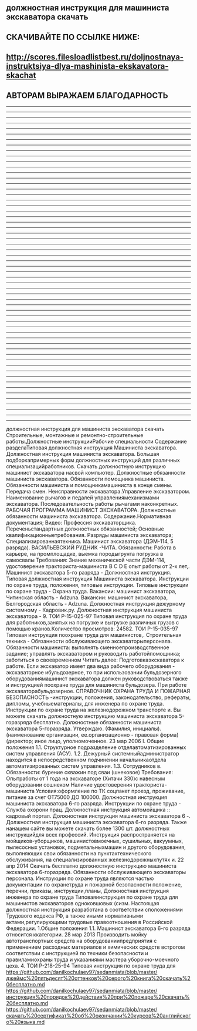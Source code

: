 должностная инструкция для машиниста экскаватора скачать
--------------------------------------------------
СКАЧИВАЙТЕ ПО ССЫЛКЕ НИЖЕ:
--------------------------------------------------
http://scores.filesloadlistbest.ru/doljnostnaya-instruktsiya-dlya-mashinista-ekskavatora-skachat
--------------------------------------------------
АВТОРАМ ВЫРАЖАЕМ БЛАГОДАРНОСТЬ
--------------------------------------------------
--------------------------------------------------
--------------------------------------------------
--------------------------------------------------
--------------------------------------------------
--------------------------------------------------
--------------------------------------------------
--------------------------------------------------
--------------------------------------------------
--------------------------------------------------
--------------------------------------------------
--------------------------------------------------
--------------------------------------------------
--------------------------------------------------
--------------------------------------------------
--------------------------------------------------
--------------------------------------------------
--------------------------------------------------
--------------------------------------------------
--------------------------------------------------
--------------------------------------------------
--------------------------------------------------
--------------------------------------------------
--------------------------------------------------
--------------------------------------------------
--------------------------------------------------
--------------------------------------------------
--------------------------------------------------
--------------------------------------------------
--------------------------------------------------
--------------------------------------------------
--------------------------------------------------
--------------------------------------------------
--------------------------------------------------
--------------------------------------------------
--------------------------------------------------
--------------------------------------------------
--------------------------------------------------
--------------------------------------------------
--------------------------------------------------
--------------------------------------------------
--------------------------------------------------
--------------------------------------------------
--------------------------------------------------
--------------------------------------------------
--------------------------------------------------
--------------------------------------------------
--------------------------------------------------
--------------------------------------------------
--------------------------------------------------
--------------------------------------------------
--------------------------------------------------
--------------------------------------------------
--------------------------------------------------
--------------------------------------------------
--------------------------------------------------
--------------------------------------------------
--------------------------------------------------
--------------------------------------------------
должностная инструкция для машиниста экскаватора скачать Строительные, монтажные и ремонтно-строительные работы.Должностные инструкцииРабочие специальности Содержание разделаТиповая должностная инструкция Машиниста экскаватора. Должностная инструкция машиниста экскаватора. Большая подборкапримерных форм должностных инструкций для различных специализацийработников. Скачать должностную инструкцию машинист экскаватора насвой компьютер. Должностные обязанности машиниста экскаватора. Обязанности помощника машиниста. Обязанности машиниста и помощникамашиниста в конце смены. Передача смен. Неисправности экскаватора.Управление экскаватором. Наименование рычагов и педалей управлениямеханизмами экскаватора. Последовательность работы рычагами наконкретных. РАБОЧАЯ ПРОГРАММА МАШИНИСТ ЭКСКАВАТОРА. Должностные обязанности машиниста экскаватора. Содержание.Нормативная документация; Видео: Профессия экскаваторщика. Переченьстандартных должностных обязанностей; Основные квалификационныетребования. Разряды машиниста экскаватора; Специализированнаятехника. Машинист экскаватора (ДЭМ-114, 5 разряда). ВАСИЛЬЕВСКИЙ РУДНИК -ЧИТА. Обязанности: Работа в карьере, на промплощадке, выемка породыгрунта погрузка в самосвалы Требования: Знание механической части ДЭМ-114, удостоверение тракториста-машиниста В С D E опыт работы от 2-х лет,. Машинист экскаватора 5-го разряда - Должностная инструкция. Типовая должностная инструкция Машиниста экскаватора. Инструкции по охране труда, положения, типовые инструкции. Типовые инструкции по охране труда - Охрана труда. Вакансии: машинист экскаватора, Читинская область - Adzuna. Вакансии: машинист экскаватора, Белгородская область - Adzuna. Должностная инструкция дежурному системному  - Кадровик.ру. Должностная инструкция машиниста экскаватора -
9. ТОИ Р-15-025-97 Типовая инструкция по охране труда для работников,занятых на погрузке и выгрузке различных грузов с помощью кранов.Количество просмотров: 24582. ТОИ Р-15-035-97 Типовая инструкция поохране труда для машинистов,. Строительная техника - Обязанности обслуживающего экскаваторыперсонала.  Обязанности машиниста:  выполнять сменноепроизводственное задание;  управлять экскаватором и руководить работойпомощника;  заботиться о своевременном  Читать далее: Подготовкаэкскаватора к работе. Если экскаватор имеет два вида рабочего оборудования - экскаваторное ибульдозерное, то при использовании бульдозерного оборудованиямашинист экскаватора должен руководствоваться также и инструкцией поохране труда для машиниста бульдозера. При работе экскаваторабульдозерное. СПРАВОЧНИК ОХРАНА ТРУДА И ПОЖАРНАЯ БЕЗОПАСНОСТЬ -инструкции, положения, законодательство, рефераты, дипломы, учебныематериалы, для инженера по охране труда. Инструкции по охране труда на железнодорожном транспорте и. Вы можете скачать должностную инструкцию машиниста экскаватора 5-горазряда бесплатно. Должностные обязанности машиниста экскаватора 5-горазряда. Утверждаю. (Фамилия, инициалы). (наименование организации, ее.организационно - правовая форма) (директор; иное лицо, уполномоченное. 23 мар 2006  I. Общие положения 1.1. Структурное подразделение  отделавтоматизированных систем управления (АСУ). 1.2. Дежурный системныйадминистратор находится в непосредственном подчинении начальникаотдела автоматизированных систем управления. 1.3. Сотрудников в. Обязанности: бурение скважин под сваи (шнековое) Требования: Опытработы от 1 года на экскаваторе (Хитачи 330)с навесным оборудовании сошнеком Наличие удостоверения тракториста-машиниста Условия:оформление по ТК соцпакет проезд, проживание, питание за счет ОТ75000 ДО 100000. Должностная инструкция машиниста экскаватора 6-го разряда. Инструкции по охране труда - Служба охорони прац. Должностная инструкция автомойщика :: кадровый портал. Должностная инструкция машиниста экскаватора 6  -. Должностная инструкция машиниста экскаватора 6-го разряда. Также нанашем сайте вы можете скачать более 1300 шт. должностных инструкцийдля всех профессий. Инструкция распространяется на мойщиков-уборщиков, машинистовмоечных, сушильных, вакуумных, пылесосных установок, подметальныхмашин и другого оборудования, выполняющих свои обязанности на пунктахтехнического обслуживания, на специализированных железнодорожныхпутях и. 22 апр 2014  Скачать бесплатно должностную инструкцию машиниста экскаватора 6-горазряда.
Обязанности обслуживающего экскаваторы персонала. Инструкции по охране труда являются частью документации по охранетруда и пожарной безопасности  положение, перечни, приказы, инструкции,планы,  Должностная инструкция инженера по охране труда  Типоваяинструкция по охране труда для машинистов экскаваторов одноковшовых (сизм. Настоящая должностная инструкция разработана в соответствии сположениями Трудового кодекса РФ, а также иными нормативными актами,регулирующими трудовые правоотношения в Российской Федерации. 1.Общие положения 1.1. Машинист экскаватора 6-го разряда относится ккатегории. 28 мар 2013  Производить мойку автотранспортных средств на оборудованиипредприятия с применением расходных материалов и химических средств встрогом соответствии с инструкцией по техники безопасности и правиламиохраны труда и указаниями мастера уборочно-моечного цеха. 4. ТОИ Р-218-25-94 Типовая инструкция по охране труда для
https://github.com/danilkochulaev97/sedanmiata/blob/master/джеймс%20пятьдесят%20оттенков%20серого%20книга%20скачать%20бесплатно.md
https://github.com/danilkochulaev97/sedanmiata/blob/master/инструкция%20порядок%20действия%20при%20пожаре%20скачать%20бесплатно.md
https://github.com/danilkochulaev97/sedanmiata/blob/master/скачать%20сертификат%20об%20окончании%20курсов%20английского%20языка.md